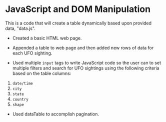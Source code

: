 # JavaScript and DOM Manipulation


 This is a code that will create a table dynamically based upon provided data, "data.js". 
  
  * Created a basic HTML web page.

  * Appended a table to web page and then added new rows of data for each UFO sighting.

  * Used multiple `input` tags to write JavaScript code so the user can to set multiple 
    filters and search for UFO sightings using the following criteria based on the table columns: 

  1. `date/time`
  2. `city`
  3. `state`
  4. `country`
  5. `shape`

 * Used dataTable to accomplish pagination.
